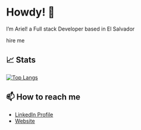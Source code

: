 
# Howdy! 👋
 I’m Ariel! a Full stack Developer based in El Salvador 

hire me

## 📈 Stats


[![Top Langs](https://github-readme-stats.vercel.app/api/top-langs/?username=arielrodrigor&layout=compact&theme=radical)](https://github.com/[arielrodrigor]/)



## 📫 How to reach me

- [LinkedIn Profile](https://www.linkedin.com/in/arielrodrigo/)
- [Website](https://www.arielrodrigo.com)
